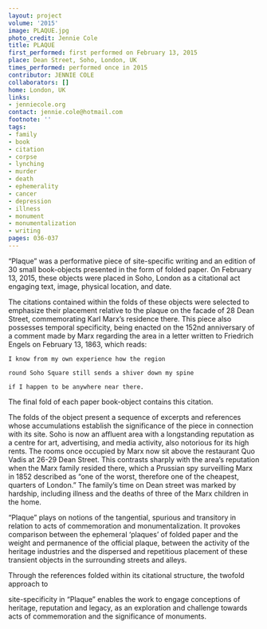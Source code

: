 ```yaml
---
layout: project
volume: '2015'
image: PLAQUE.jpg
photo_credit: Jennie Cole
title: PLAQUE
first_performed: first performed on February 13, 2015
place: Dean Street, Soho, London, UK
times_performed: performed once in 2015
contributor: JENNIE COLE
collaborators: []
home: London, UK
links:
- jenniecole.org
contact: jennie.cole@hotmail.com
footnote: ''
tags:
- family
- book
- citation
- corpse
- lynching
- murder
- death
- ephemerality
- cancer
- depression
- illness
- monument
- monumentalization
- writing
pages: 036-037
---
```


“Plaque” was a performative piece of site-specific writing and an edition of 30 small book-objects presented in the form of folded paper. On February 13, 2015, these objects were placed in Soho, London as a citational act engaging text, image, physical location, and date.

The citations contained within the folds of these objects were selected to emphasize their placement relative to the plaque on the facade of 28 Dean Street, commemorating Karl Marx’s residence there. This piece also possesses temporal specificity, being enacted on the 152nd anniversary of a comment made by Marx regarding the area in a letter written to Friedrich Engels on February 13, 1863, which reads:

	I know from my own experience how the region

	round Soho Square still sends a shiver down my spine

	if I happen to be anywhere near there.

The final fold of each paper book-object contains this citation.

The folds of the object present a sequence of excerpts and references whose accumulations establish the significance of the piece in connection with its site. Soho is now an affluent area with a longstanding reputation as a centre for art, advertising, and media activity, also notorious for its high rents. The rooms once occupied by Marx now sit above the restaurant Quo Vadis at 26-29 Dean Street. This contrasts sharply with the area’s reputation when the Marx family resided there, which a Prussian spy surveilling Marx in 1852 described as “one of the worst, therefore one of the cheapest, quarters of London.” The family’s time on Dean street was marked by hardship, including illness and the deaths of three of the Marx children in the home.

“Plaque” plays on notions of the tangential, spurious and transitory in relation to acts of commemoration and monumentalization. It provokes comparison between the ephemeral ‘plaques’ of folded paper and the weight and permanence of the official plaque, between the activity of the heritage industries and the dispersed and repetitious placement of these transient objects in the surrounding streets and alleys.

Through the references folded within its citational structure, the twofold approach to

site-specificity in “Plaque” enables the work to engage conceptions of heritage, reputation and legacy, as an exploration and challenge towards acts of commemoration and the significance of monuments.
